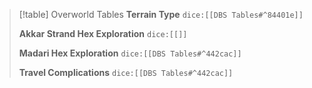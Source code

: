 > [!table] Overworld Tables
> **Terrain Type**
>`dice:[[DBS Tables#^84401e]]`
>
>**Akkar Strand Hex Exploration**
>`dice:[[]]`
>
>**Madari Hex Exploration**
>`dice:[[DBS Tables#^442cac]]`
>
>**Travel Complications**
>`dice:[[DBS Tables#^442cac]]`